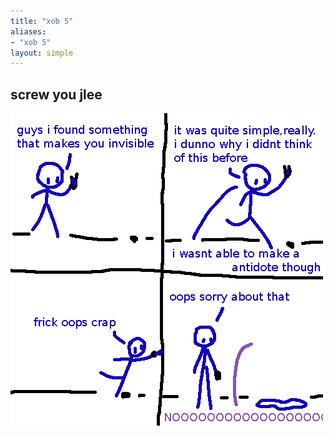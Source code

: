 ```yaml
---
title: "xob 5"
aliases:
- "xob 5"
layout: simple
---
```


## screw you jlee

![screwjlee](assets/screwjlee.png)
